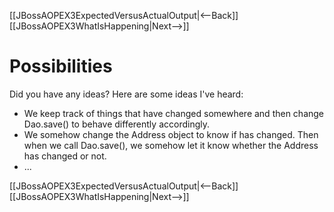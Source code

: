 [[JBossAOPEX3ExpectedVersusActualOutput|<--Back]] [[JBossAOPEX3WhatIsHappening|Next-->]]

# Possibilities
Did you have any ideas? Here are some ideas I've heard:
* We keep track of things that have changed somewhere and then change Dao.save() to behave differently accordingly.
* We somehow change the Address object to know if has changed. Then when we call Dao.save(), we somehow let it know whether the Address has changed or not.
* ...

[[JBossAOPEX3ExpectedVersusActualOutput|<--Back]] [[JBossAOPEX3WhatIsHappening|Next-->]]